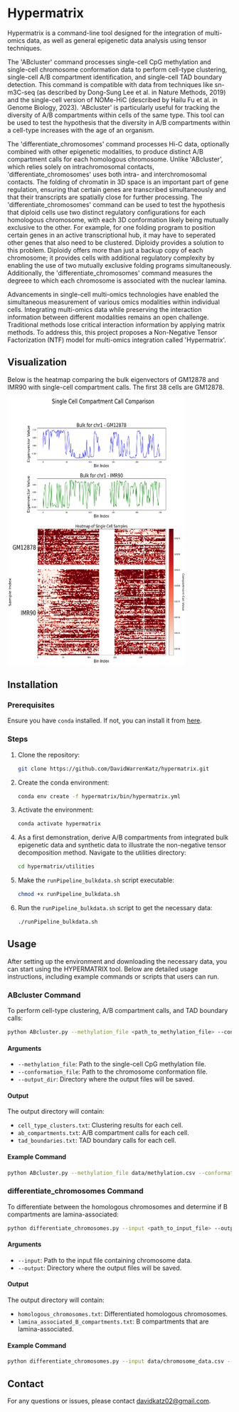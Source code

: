 # Hypermatrix

Hypermatrix is a command-line tool designed for the integration of multi-omics data, as well as general epigenetic data analysis using tensor techniques.

The 'ABcluster' command processes single-cell CpG methylation and single-cell chromosome conformation data to perform cell-type clustering, single-cell A/B compartment identification, and single-cell TAD boundary detection. This command is compatible with data from techniques like sn-m3C-seq (as described by Dong-Sung Lee et al. in Nature Methods, 2019) and the single-cell version of NOMe-HiC (described by Hailu Fu et al. in Genome Biology, 2023). 'ABcluster' is particularly useful for tracking the diversity of A/B compartments within cells of the same type. This tool can be used to test the hypothesis that the diversity in A/B compartments within a cell-type increases with the age of an organism.

The 'differentiate_chromosomes' command processes Hi-C data, optionally combined with other epigenetic modalities, to produce distinct A/B compartment calls for each homologous chromosome. Unlike 'ABcluster', which relies solely on intrachromosomal contacts, 'differentiate_chromosomes' uses both intra- and interchromosomal contacts. The folding of chromatin in 3D space is an important part of gene regulation, ensuring that certain genes are transcribed simultaneously and that their transcripts are spatially close for further processing. The 'differentiate_chromosomes' command can be used to test the hypothesis that diploid cells use two distinct regulatory configurations for each homologous chromosome, with each 3D conformation likely being mutually exclusive to the other. For example, for one folding program to position certain genes in an active transcriptional hub, it may have to seperated other genes that also need to be clustered. Diploidy provides a solution to this problem. Diploidy offers more than just a backup copy of each chromosome; it provides cells with additional regulatory complexity by enabling the use of two mutually exclusive folding programs simultaneously. Additionally, the 'differentiate_chromosomes' command measures the degreee to which each chromosome is associated with the nuclear lamina.

Advancements in single-cell multi-omics technologies have enabled the simultaneous measurement of various omics modalities within individual cells. Integrating multi-omics data while preserving the interaction information between different modalities remains an open challenge. Traditional methods lose critical interaction information by applying matrix methods. To address this, this project proposes a Non-Negative Tensor Factorization (NTF) model for multi-omics integration called 'Hypermatrix'.

## Visualization

Below is the heatmap comparing the bulk eigenvectors of GM12878 and IMR90 with single-cell compartment calls. The first 38 cells are GM12878.

<img src="files/AB_compartment_heatmap.png" width="400" height="600" />  

## Installation

### Prerequisites

Ensure you have `conda` installed. If not, you can install it from [here](https://docs.conda.io/projects/conda/en/latest/user-guide/install/index.html).

### Steps

1. Clone the repository:

    ```bash
    git clone https://github.com/DavidWarrenKatz/hypermatrix.git
    ```

2. Create the conda environment:

    ```bash
    conda env create -f hypermatrix/bin/hypermatrix.yml
    ```

3. Activate the environment:

    ```bash
    conda activate hypermatrix
    ```

4. As a first demonstration, derive A/B compartments from integrated bulk epigenetic data and synthetic data to illustrate the non-negative tensor decomposition method. Navigate to the utilities directory:

    ```bash
    cd hypermatrix/utilities
    ```

5. Make the `runPipeline_bulkdata.sh` script executable:

    ```bash
    chmod +x runPipeline_bulkdata.sh
    ```

6. Run the `runPipeline_bulkdata.sh` script to get the necessary data:

    ```bash
    ./runPipeline_bulkdata.sh
    ```

## Usage

After setting up the environment and downloading the necessary data, you can start using the HYPERMATRIX tool. Below are detailed usage instructions, including example commands or scripts that users can run.

### ABcluster Command

To perform cell-type clustering, A/B compartment calls, and TAD boundary calls:

```bash
python ABcluster.py --methylation_file <path_to_methylation_file> --conformation_file <path_to_conformation_file> --output_dir <output_directory>
```

#### Arguments

- `--methylation_file`: Path to the single-cell CpG methylation file.
- `--conformation_file`: Path to the chromosome conformation file.
- `--output_dir`: Directory where the output files will be saved.

#### Output

The output directory will contain:

- `cell_type_clusters.txt`: Clustering results for each cell.
- `ab_compartments.txt`: A/B compartment calls for each cell.
- `tad_boundaries.txt`: TAD boundary calls for each cell.

#### Example Command

```bash
python ABcluster.py --methylation_file data/methylation.csv --conformation_file data/conformation.csv --output_dir results/
```

### differentiate_chromosomes Command

To differentiate between the homologous chromosomes and determine if B compartments are lamina-associated:

```bash
python differentiate_chromosomes.py --input <path_to_input_file> --output <output_directory>
```

#### Arguments

- `--input`: Path to the input file containing chromosome data.
- `--output`: Directory where the output files will be saved.

#### Output

The output directory will contain:

- `homologous_chromosomes.txt`: Differentiated homologous chromosomes.
- `lamina_associated_B_compartments.txt`: B compartments that are lamina-associated.

#### Example Command

```bash
python differentiate_chromosomes.py --input data/chromosome_data.csv --output results/
```

## Contact

For any questions or issues, please contact davidkatz02@gmail.com.
